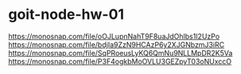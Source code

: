 # goit-node-hw-01

https://monosnap.com/file/oOJLupnNahT9F8uaJdOhlbs1I2UzPo
https://monosnap.com/file/bdjIa9ZzN9HCAzP6y2XJGNbzmJ3iRC
https://monosnap.com/file/SqPRoeusLyKQ6QmNu9NLLMpDR2K5Va
https://monosnap.com/file/P3F4ogkbMoOVLU3GEZpyT03oNUxccO
